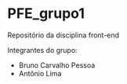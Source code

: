 # PFE_grupo1

Repositório da disciplina front-end

Integrantes do grupo:
- Bruno Carvalho Pessoa
- Antônio Lima


  
